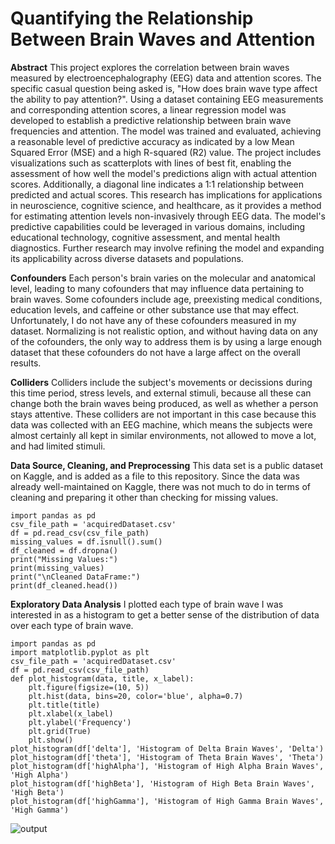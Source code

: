# Quantifying the Relationship Between Brain Waves and Attention
**Abstract**
This project explores the correlation between brain waves measured by electroencephalography (EEG) data and attention scores. The specific casual question being asked is, "How does brain wave type affect the ability to pay attention?". Using a dataset containing EEG measurements and corresponding attention scores, a linear regression model was developed to establish a predictive relationship between brain wave frequencies and attention. The model was trained and evaluated, achieving a reasonable level of predictive accuracy as indicated by a low Mean Squared Error (MSE) and a high R-squared (R2) value. The project includes visualizations such as scatterplots with lines of best fit, enabling the assessment of how well the model's predictions align with actual attention scores. Additionally, a diagonal line indicates a 1:1 relationship between predicted and actual scores. This research has implications for applications in neuroscience, cognitive science, and healthcare, as it provides a method for estimating attention levels non-invasively through EEG data. The model's predictive capabilities could be leveraged in various domains, including educational technology, cognitive assessment, and mental health diagnostics. Further research may involve refining the model and expanding its applicability across diverse datasets and populations.

**Confounders**
Each person's brain varies on the molecular and anatomical level, leading to many cofounders that may influence data pertaining to brain waves. Some cofounders include age, preexisting medical conditions, education levels, and caffeine or other substance use that may effect. Unfortunately, I do not have any of these cofounders measured in my dataset. Normalizing is not realistic option, and without having data on any of the cofounders, the only way to address them is by using a large enough dataset that these cofounders do not have a large affect on the overall results. 

**Colliders**
Colliders include the subject's movements or decissions during this time period, stress levels, and external stimuli, because all these can change both the brain waves being produced, as well as whether a person stays attentive. These colliders are not important in this case because this data was collected with an EEG machine, which means the subjects were almost certainly all kept in similar environments, not allowed to move a lot, and had limited stimuli. 

**Data Source, Cleaning, and Preprocessing**
This data set is a public dataset on Kaggle, and is added as a file to this repository. Since the data was already well-maintained on Kaggle, there was not much to do in terms of cleaning and preparing it other than checking for missing values. 

```
import pandas as pd
csv_file_path = 'acquiredDataset.csv'
df = pd.read_csv(csv_file_path)
missing_values = df.isnull().sum()
df_cleaned = df.dropna()
print("Missing Values:")
print(missing_values)
print("\nCleaned DataFrame:")
print(df_cleaned.head())
```

**Exploratory Data Analysis**
I plotted each type of brain wave I was interested in as a histogram to get a better sense of the distribution of data over each type of brain wave. 

```
import pandas as pd
import matplotlib.pyplot as plt
csv_file_path = 'acquiredDataset.csv'
df = pd.read_csv(csv_file_path)
def plot_histogram(data, title, x_label):
    plt.figure(figsize=(10, 5))
    plt.hist(data, bins=20, color='blue', alpha=0.7)
    plt.title(title)
    plt.xlabel(x_label)
    plt.ylabel('Frequency')
    plt.grid(True)
    plt.show()
plot_histogram(df['delta'], 'Histogram of Delta Brain Waves', 'Delta')
plot_histogram(df['theta'], 'Histogram of Theta Brain Waves', 'Theta')
plot_histogram(df['highAlpha'], 'Histogram of High Alpha Brain Waves', 'High Alpha')
plot_histogram(df['highBeta'], 'Histogram of High Beta Brain Waves', 'High Beta')
plot_histogram(df['highGamma'], 'Histogram of High Gamma Brain Waves', 'High Gamma')
```

![output](https://github.com/lizqian/ENM_3440_HW2/assets/133675095/2f93d870-1c78-4917-b90b-0a035e25fa70)


